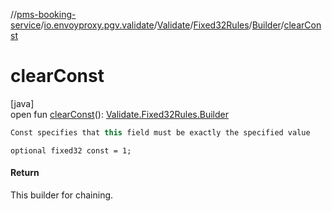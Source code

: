 //[pms-booking-service](../../../../../index.md)/[io.envoyproxy.pgv.validate](../../../index.md)/[Validate](../../index.md)/[Fixed32Rules](../index.md)/[Builder](index.md)/[clearConst](clear-const.md)

# clearConst

[java]\
open fun [clearConst](clear-const.md)(): [Validate.Fixed32Rules.Builder](index.md)

```kotlin
Const specifies that this field must be exactly the specified value

```
`optional fixed32 const = 1;`

#### Return

This builder for chaining.